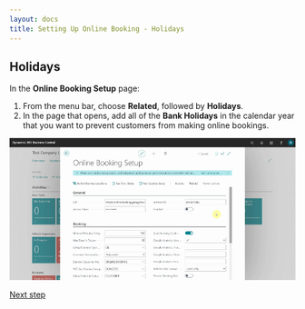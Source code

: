 ```yaml
---
layout: docs
title: Setting Up Online Booking - Holidays
---
```


## Holidays
In the **Online Booking Setup** page:

1. From the menu bar, choose **Related**, followed by **Holidays**.
2. In the page that opens, add all of the **Bank Holidays** in the calendar year that you want to prevent customers from making online bookings.

  ![](media/garagehive-onlinebooking-holidays1.gif)

 
[Next step](/docs/garagehive-onlinebooking-service-packages.html)